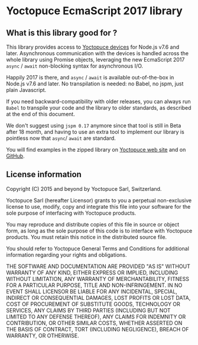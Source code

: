 Yoctopuce EcmaScript 2017 library
=================================

## What is this library good for ?

This library provides access to [Yoctopuce devices](https://www.yoctopuce.com) for Node.js v7.6 and later.
Asynchronous communication with the devices is handled across the whole library using Promise objects, 
leveraging the new EcmaScript 2017 `async` / `await` non-blocking syntax for asynchronous I/O.

Happily 2017 is there, and `async` / `await` is available out-of-the-box in Node.js v7.6 and later.
No transpilation is needed: no Babel, no jspm, just plain Javascript.

If you need backward-compatibility with older releases, you can always run `Babel` to transpile your code
and the library to older standards, as described at the end of this document. 

We don't suggest using `jspm 0.17` anymore since that tool is still in Beta after 18 month, and having to
use an extra tool to implement our library is pointless now that `async`/ `await` are standard.

You will find examples in the zipped library on [Yoctopuce web site](https://www.yoctopuce.com/EN/libraries.php)
and on [GitHub](https://github.com/yoctopuce/yoctolib_es2017).

## License information

Copyright (C) 2015 and beyond by Yoctopuce Sarl, Switzerland.

Yoctopuce Sarl (hereafter Licensor) grants to you a perpetual
non-exclusive license to use, modify, copy and integrate this
file into your software for the sole purpose of interfacing
with Yoctopuce products.

You may reproduce and distribute copies of this file in
source or object form, as long as the sole purpose of this
code is to interface with Yoctopuce products. You must retain
this notice in the distributed source file.

You should refer to Yoctopuce General Terms and Conditions
for additional information regarding your rights and
obligations.

THE SOFTWARE AND DOCUMENTATION ARE PROVIDED "AS IS" WITHOUT
WARRANTY OF ANY KIND, EITHER EXPRESS OR IMPLIED, INCLUDING
WITHOUT LIMITATION, ANY WARRANTY OF MERCHANTABILITY, FITNESS
FOR A PARTICULAR PURPOSE, TITLE AND NON-INFRINGEMENT. IN NO
EVENT SHALL LICENSOR BE LIABLE FOR ANY INCIDENTAL, SPECIAL,
INDIRECT OR CONSEQUENTIAL DAMAGES, LOST PROFITS OR LOST DATA,
COST OF PROCUREMENT OF SUBSTITUTE GOODS, TECHNOLOGY OR
SERVICES, ANY CLAIMS BY THIRD PARTIES (INCLUDING BUT NOT
LIMITED TO ANY DEFENSE THEREOF), ANY CLAIMS FOR INDEMNITY OR
CONTRIBUTION, OR OTHER SIMILAR COSTS, WHETHER ASSERTED ON THE
BASIS OF CONTRACT, TORT (INCLUDING NEGLIGENCE), BREACH OF
WARRANTY, OR OTHERWISE.

